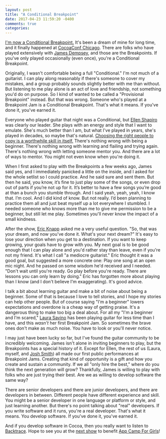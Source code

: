 ```yaml
---
layout: post
title: "A Conditional Breakpoint"
date: 2017-04-23 11:59:20 -0400
comments: true
categories:
---
```


[I'm now a Conditional Breakpoint.](https://twitter.com/jamesdempsey/status/855979622655291392) It's been a dream of mine for long time, and it finally happened at [CocoaConf Chicago](http://cocoaconf.com/chicago-2017/sessions/breakpoint-jam). There are folks who have played extensively with [James Dempsey](http://jamesdempsey.net/2013/03/02/introducing-the-breakpoint-jam-at-cocoaconf-chicago/), and those are the Breakpoints. If you've only played occasionally (even once), you're a Conditional Breakpoint.
<!--more-->

Originally, I wasn't comfortable being a full "Conditional." I'm not much of a guitarist. I can play along reasonably if there's someone to cover my mistakes, and a group probably sounds slightly better with me than without. But listening to me play alone is an act of love and friendship, not something you'd do on purpose. So I kind of wanted to be called a "Provisional Breakpoint" instead. But that was wrong. Someone who's played at a Breakpoint Jam is a Conditional Breakpoint. That's what it means. If you've done it, you've earned it.

Everyone who played guitar that night was a Conditional, but [Ellen Shapiro](https://twitter.com/designatednerd) was clearly our leader. She plays with an energy and style that I want to emulate. She's much better than I am, but what I've played in years, she's played in decades, so maybe that's natural. [Choosing the right people to copy is a worthwhile skill in itself.](/copying) There's nothing wrong with being a beginner. There's nothing wrong with learning and flailing and trying again. There's nothing wrong with letting someone mentor you. And there are a lot of ways to mentor. You might not even know when you're doing it.

When I first asked to play with the Breakpoints a few weeks ago, James said yes, and I immediately panicked a little on the inside, and I asked for the whole setlist so I could practice. And he said sure and sent them. But then he said, you know, it’s fine to just play some of the songs, or even drop out of parts if you’re not up for it. It’s better to have a few songs you’re good at than a bunch you stumble through. And I said yeah, yeah, yeah, I know that. I’m cool. And I did kind of know. But not really. I’d been planning to practice them all and just beat myself up a lot everywhere I stumbled. I needed someone who knows more than me to give me permission to be a beginner, but still let me play. Sometimes you'll never know the impact of a small kindness.

After the show, [Eric Knapp](https://twitter.com/ejknapp) asked me a very useful question. "So, that was your dream, and now you've done it. What's your next dream?" It's easy to lose your direction when you get to a destination. If you want to keep growing, your goals have to grow with you. My next goal is to be good enough that I can play alone and you'd rather stay than leave, even if you're not my friend. It's what I call "a mediocre guitarist." Eric thought it was a good goal, but suggested a more concrete one: Play one song at an open mic night. And he passed on some wisdom he'd received and I needed. "Don't wait until you're ready. Go play before you're ready. There are lessons you can only learn by doing." Eric has forgotten more about playing than I know (and I don't believe I'm exaggerating). It's good advice.

I talk a bit about learning guitar and make a bit of noise about being a beginner. Some of that is because I love to tell stories, and I hope my stories can help other people. But of course saying "I'm a beginner" lowers expectations and overdone is a cheap way of getting praise. It's a dangerous thing to make too big a deal about. For all my "I'm a beginner and I'm scared," [Laura Savino](https://twitter.com/savinola) has been playing guitar for less time than I have, and this *wasn't* her first Breakpoint Jam. So sometimes the brave ones don't make as much noise. You have to look or you'll never notice.

I may just have been lucky so far, but I've found the guitar community to be incredibly welcoming. James isn't alone in inviting beginners to play, but the Breakpoints has a special history of it. Except for Ellen, the rest of us (Laura, myself, and [Josh Smith](https://twitter.com/kognate)) all made our first public performances at Breakpoint Jams. Creating that kind of opportunity is a gift and how you create and sustain a community. If we all "only hire the best," where do you think the next generation will grow? Thankfully, James is willing to play with folks who are just trying their best. Are we as willing to develop software the same way?

There are senior developers and there are junior developers, and there are developers in between. Different people have different experience and skill. You might be a senior developer in one language or platform or style, and just learning another. But there's no point talking about "real" developers. If you write software and it runs, you're a real developer. That's what it means. You develop software. If you've done it, you've earned it.

And if you develop software in Cocoa, then you really want to listen to [Backtrace](https://itunes.apple.com/us/album/backtrace/id926558924). Hope to see you at the [next show](http://jamesdempsey.net/splash/jdbp2017) to benefit [App Camp For Girls](http://appcamp4girls.com)!
